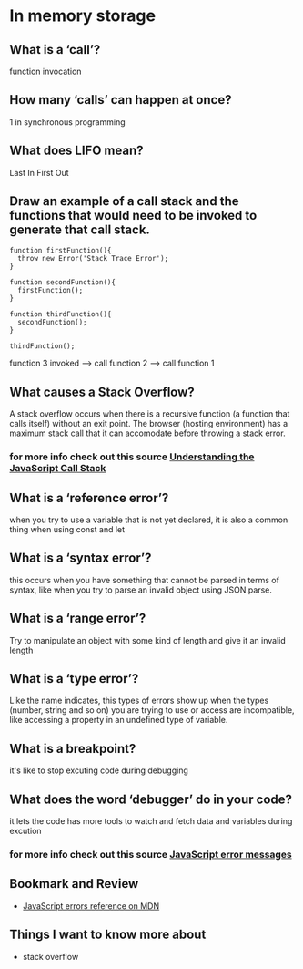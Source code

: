 # In memory storage

## What is a ‘call’?
function invocation
## How many ‘calls’ can happen at once?
1 in synchronous programming
## What does LIFO mean?
Last In First Out
## Draw an example of a call stack and the functions that would need to be invoked to generate that call stack.
```
function firstFunction(){
  throw new Error('Stack Trace Error');
}

function secondFunction(){
  firstFunction();
}

function thirdFunction(){
  secondFunction();
}

thirdFunction();
```

function 3 invoked --> call function 2 --> call function 1
## What causes a Stack Overflow?
A stack overflow occurs when there is a recursive function (a function that calls itself) without an exit point. The browser (hosting environment) has a maximum stack call that it can accomodate before throwing a stack error.

### for more info check out this source [Understanding the JavaScript Call Stack](https://medium.freecodecamp.org/understanding-the-javascript-call-stack-861e41ae61d4)

## What is a ‘reference error’?
when you try to use a variable that is not yet declared, it is also a common thing when using const and let
## What is a ‘syntax error’?
this occurs when you have something that cannot be parsed in terms of syntax, like when you try to parse an invalid object using JSON.parse.
## What is a ‘range error’?
Try to manipulate an object with some kind of length and give it an invalid length
## What is a ‘type error’?
Like the name indicates, this types of errors show up when the types (number, string and so on) you are trying to use or access are incompatible, like accessing a property in an undefined type of variable.
## What is a breakpoint?
it's like to stop excuting code during debugging
## What does the word ‘debugger’ do in your code?
it lets the code has more tools to watch and fetch data and variables during excution
### for more info check out this source [JavaScript error messages](https://codeburst.io/javascript-error-messages-debugging-d23f84f0ae7c)

## Bookmark and Review
- [JavaScript errors reference on MDN](https://developer.mozilla.org/en-US/docs/Web/JavaScript/Reference/Errors)


## Things I want to know more about 
- stack overflow
